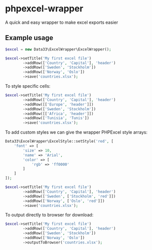 # phpexcel-wrapper
A quick and easy wrapper to make excel exports easier

## Example usage

```php
$excel = new Data33\ExcelWrapper\ExcelWrapper();

$excel->setTitle('My first excel file')
		->addRow(['Country', 'Capital'], 'header')
		->addRow(['Sweden', 'Stockholm'])
		->addRow(['Norway', 'Oslo'])
		->save('countries.xlsx');
```

To style specific cells:

```php
$excel->setTitle('My first excel file')
		->addRow(['Country', 'Capital'], 'header')
		->addRow([['Europe', 'header']])
		->addRow(['Sweden', 'Stockholm'])
		->addRow([['Africa', 'header']])
		->addRow(['Tunisia', 'Tunis'])
		->save('countries.xlsx');
```

To add custom styles we can give the wrapper PHPExcel style arrays:

```php
Data33\ExcelWrapper\ExcelStyle::setStyle('red', [
	'font' => [
		'size' => 10,
		'name' => 'Arial',
		'color' => [
			'rgb' => 'ff0000'
		]
	]
]);

$excel->setTitle('My first excel file')
		->addRow(['Country', 'Capital'], 'header')
		->addRow(['Sweden', ['Stockholm', 'red']])
		->addRow(['Norway', ['Oslo', 'red']])
		->save('countries.xlsx');
```

To output directly to browser for download:

```php
$excel->setTitle('My first excel file')
		->addRow(['Country', 'Capital'], 'header')
		->addRow(['Sweden', 'Stockholm'])
		->addRow(['Norway', 'Oslo'])
		->outputToBrowser('countries.xlsx');
```